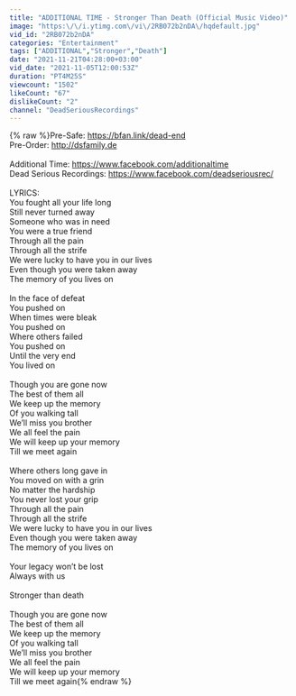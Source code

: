 ```yaml
---
title: "ADDITIONAL TIME - Stronger Than Death (Official Music Video)"
image: "https:\/\/i.ytimg.com\/vi\/2RB072b2nDA\/hqdefault.jpg"
vid_id: "2RB072b2nDA"
categories: "Entertainment"
tags: ["ADDITIONAL","Stronger","Death"]
date: "2021-11-21T04:28:00+03:00"
vid_date: "2021-11-05T12:00:53Z"
duration: "PT4M25S"
viewcount: "1502"
likeCount: "67"
dislikeCount: "2"
channel: "DeadSeriousRecordings"
---
```

{% raw %}Pre-Safe: <a rel="nofollow" target="blank" href="https://bfan.link/dead-end">https://bfan.link/dead-end</a><br />Pre-Order: <a rel="nofollow" target="blank" href="http://dsfamily.de">http://dsfamily.de</a><br /><br />Additional Time: <a rel="nofollow" target="blank" href="https://www.facebook.com/additionaltime">https://www.facebook.com/additionaltime</a><br />Dead Serious Recordings: <a rel="nofollow" target="blank" href="https://www.facebook.com/deadseriousrec/">https://www.facebook.com/deadseriousrec/</a><br /><br />LYRICS:<br />You fought all your life long<br />Still never turned away<br />Someone who was in need<br />You were a true friend<br />Through all the pain<br />Through all the strife<br />We were lucky to have you in our lives<br />Even though you were taken away<br />The memory of you lives on<br /><br />In the face of defeat<br />You pushed on<br />When times were bleak<br />You pushed on<br />Where others failed<br />You pushed on<br />Until the very end<br />You lived on<br /><br />Though you are gone now<br />The best of them all<br />We keep up the memory<br />Of you walking tall<br />We’ll miss you brother<br />We all feel the pain<br />We will keep up your memory<br />Till we meet again<br /><br />Where others long gave in<br />You moved on with a grin<br />No matter the hardship<br />You never lost your grip<br />Through all the pain<br />Through all the strife<br />We were lucky to have you in our lives<br />Even though you were taken away<br />The memory of you lives on<br /><br />Your legacy won’t be lost<br />Always with us<br /><br />Stronger than death<br /><br />Though you are gone now<br />The best of them all<br />We keep up the memory<br />Of you walking tall<br />We’ll miss you brother<br />We all feel the pain<br />We will keep up your memory<br />Till we meet again{% endraw %}
